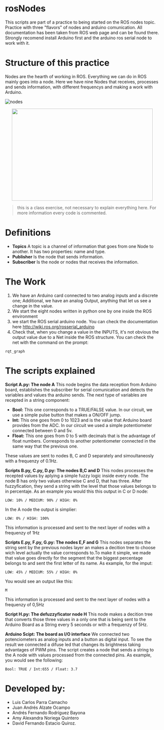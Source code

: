 # rosNodes
  This scripts are part of a practice to being started on the ROS nodes topic. Practice with three "flavors" of nodes and arduino comunication. All documentation has been taken from ROS web page and can be found there.  Strongly recomend install Arduino first and the arduino ros serial node to work with it.

Structure of this practice
==============

Nodes are the hearth of working in ROS. Everything we can do in ROS mainly goes into a node. Here we have nine Nodes that receives, processes and sends information, with different frequencys and making a work with Arduino.

![nodes](https://user-images.githubusercontent.com/82511885/119656417-4ad1db80-bdf0-11eb-9917-d532dfc4e4ba.jpeg)
<p align="center">
  <img width="460" height="300" src="https://user-images.githubusercontent.com/82511885/119656417-4ad1db80-bdf0-11eb-9917-d532dfc4e4ba.jpeg">
</p>

> this is a class exercise, not necessary to explain everything here. For more information every code is commented.

Definitions
=============

- **Topics** A topic is a channel of information that goes from one Node to another. It has two properties: name and type.
- **Publisher** Is the node that sends information.
- **Subscriber** Is the node or nodes that receives the information.

The Work
===========

1. We have an Arduino card connected to two analog inputs and a discrete one; Additional, we have an analog Output, anything that let us see a change in the value.
2. We start the eight nodes written in python one by one inside the ROS environment
3. we start the ROS serial arduino node. You can check the documentation here <http://wiki.ros.org/rosserial_arduino>
4. Check that, when you change a value in the INPUTS, it's not obvious the output value due to a Net inside the ROS structure. You can check the net with the command on the prompt:

``` 
rqt_graph
```

<!-- This will open the graphic interface of ros. For an easier visualization stop the ROS serial arduino node and refresh the graphic. Keep the Debug marked.-->

The scripts explained
===========

**Script A.py: The node A**
This node begins the data reception from Arduino board, establishes the subscriber for serial comunication and detects the variables and values tha arduino sends. The next type of variables are recepted in a string component:
- **Bool:** This one corresponds to a TRUE/FALSE value. In our circuit, we use a simple pulse button that makes a ON/OFF jump.
- **Int:** This one goes from 0 to 1023 and is the value that Arduino board provides from the ADC. In our circuit we used a simple potentiometer connected between 0 and 5v.
- **Float:** This one goes from 0 to 5 with decimals that is the advantage of float numbers. Corresponds to another potentiometer connected in the same way that the previous one. 

These values are sent to nodes B, C and D separately and simoultaneosly with a frequenzy of 0.1Hz.

**Scripts B.py, C.py, D.py: The nodes B,C and D**
This nodes processes the recepted values by aplying a simple fuzzy logic inside every node. The node B has only two values otherwise C and D, that has three. After fuzzyfication, they send a string with the level that those values belongs to in percentaje. As an example you would this this output in C or D node:

```
LOW: 10% / MEDIUM: 90% / HIGH: 0%
```
In the A node the output is simplier:

```
LOW: 0% / HIGH: 100%
```
This information is processed and sent to the next layer of nodes with a frequenzy of 1Hz

**Scripts E.py, F.py, G.py: The nodes E,F and G**
This nodes separates the string sent by the previous nodes layer an makes a decition tree to choose wich level actually the value corresponds to.To make it simple, we made that value goes directly for the segment that the biggest percentage belongs to and sent the first letter of its name.
As example, for the imput:
```
LOW: 45% / MEDIUM: 55% / HIGH: 0%
```
You would see an output like this:
```
M
```
This information is processed and sent to the next layer of nodes with a frequenzy of 0,5Hz

**Script H.py: The defuzzyficator node H**
This node makes a decition tree that converts those three values in a only one that is being sent to the Arduino Board as a String every 5 seconds or with a frequenzy of 5Hz.

**Arduino Scipt: The board as I/O interface**
We connected two potenciometers as analog inputs and a button as digital input. To see the result we connected a difuse led that changes its brightness taking advantages of PWM pins. The script creates a node that sends a string to the A node with values processed from the connected pins.
As example, you would see the following:

```
Bool: TRUE / Int:655 / Float: 3.7
```

# Developed by: 
- Luis Carlos Parra Camacho
- Juan Andrés Alzate Ocampo
- Andrés Fernando Rodríguez Bayona
- Amy Alexandra Noriega Quintero
- David Fernando Estacio Quiroz.

